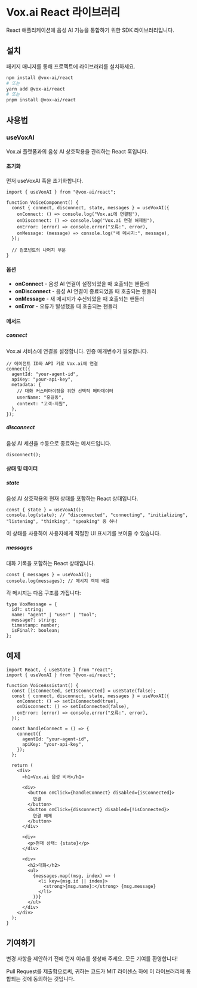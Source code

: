 # Vox.ai React 라이브러리

React 애플리케이션에 음성 AI 기능을 통합하기 위한 SDK 라이브러리입니다.

## 설치

패키지 매니저를 통해 프로젝트에 라이브러리를 설치하세요.

```bash
npm install @vox-ai/react
# 또는
yarn add @vox-ai/react
# 또는
pnpm install @vox-ai/react
```

## 사용법

### useVoxAI

Vox.ai 플랫폼과의 음성 AI 상호작용을 관리하는 React 훅입니다.

#### 초기화

먼저 useVoxAI 훅을 초기화합니다.

```tsx
import { useVoxAI } from "@vox-ai/react";

function VoiceComponent() {
  const { connect, disconnect, state, messages } = useVoxAI({
    onConnect: () => console.log("Vox.ai에 연결됨"),
    onDisconnect: () => console.log("Vox.ai 연결 해제됨"),
    onError: (error) => console.error("오류:", error),
    onMessage: (message) => console.log("새 메시지:", message),
  });

  // 컴포넌트의 나머지 부분
}
```

#### 옵션

- **onConnect** - 음성 AI 연결이 설정되었을 때 호출되는 핸들러
- **onDisconnect** - 음성 AI 연결이 종료되었을 때 호출되는 핸들러
- **onMessage** - 새 메시지가 수신되었을 때 호출되는 핸들러
- **onError** - 오류가 발생했을 때 호출되는 핸들러

#### 메서드

##### connect

Vox.ai 서비스에 연결을 설정합니다. 인증 매개변수가 필요합니다.

```tsx
// 에이전트 ID와 API 키로 Vox.ai에 연결
connect({
  agentId: "your-agent-id",
  apiKey: "your-api-key",
  metadata: {
    // 대화 커스터마이징을 위한 선택적 메타데이터
    userName: "홍길동",
    context: "고객-지원",
  },
});
```

##### disconnect

음성 AI 세션을 수동으로 종료하는 메서드입니다.

```tsx
disconnect();
```

#### 상태 및 데이터

##### state

음성 AI 상호작용의 현재 상태를 포함하는 React 상태입니다.

```tsx
const { state } = useVoxAI();
console.log(state); // "disconnected", "connecting", "initializing", "listening", "thinking", "speaking" 중 하나
```

이 상태를 사용하여 사용자에게 적절한 UI 표시기를 보여줄 수 있습니다.

##### messages

대화 기록을 포함하는 React 상태입니다.

```tsx
const { messages } = useVoxAI();
console.log(messages); // 메시지 객체 배열
```

각 메시지는 다음 구조를 가집니다:

```tsx
type VoxMessage = {
  id?: string;
  name: "agent" | "user" | "tool";
  message?: string;
  timestamp: number;
  isFinal?: boolean;
};
```

## 예제

```tsx
import React, { useState } from "react";
import { useVoxAI } from "@vox-ai/react";

function VoiceAssistant() {
  const [isConnected, setIsConnected] = useState(false);
  const { connect, disconnect, state, messages } = useVoxAI({
    onConnect: () => setIsConnected(true),
    onDisconnect: () => setIsConnected(false),
    onError: (error) => console.error("오류:", error),
  });

  const handleConnect = () => {
    connect({
      agentId: "your-agent-id",
      apiKey: "your-api-key",
    });
  };

  return (
    <div>
      <h1>Vox.ai 음성 비서</h1>

      <div>
        <button onClick={handleConnect} disabled={isConnected}>
          연결
        </button>
        <button onClick={disconnect} disabled={!isConnected}>
          연결 해제
        </button>
      </div>

      <div>
        <p>현재 상태: {state}</p>
      </div>

      <div>
        <h2>대화</h2>
        <ul>
          {messages.map((msg, index) => (
            <li key={msg.id || index}>
              <strong>{msg.name}:</strong> {msg.message}
            </li>
          ))}
        </ul>
      </div>
    </div>
  );
}
```

## 기여하기

변경 사항을 제안하기 전에 먼저 이슈를 생성해 주세요. 모든 기여를 환영합니다!

Pull Request를 제출함으로써, 귀하는 코드가 MIT 라이센스 하에 이 라이브러리에 통합되는 것에 동의하는 것입니다.
